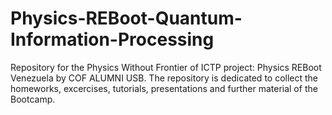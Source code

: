 # Physics-REBoot-Quantum-Information-Processing
Repository for the Physics Without Frontier of ICTP project: Physics REBoot Venezuela by COF ALUMNI USB. The repository is dedicated to collect the homeworks, excercises, tutorials, presentations and further material of the Bootcamp.
